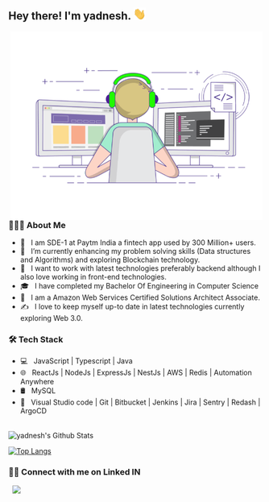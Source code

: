 <h2> Hey there! I'm yadnesh. <img src="http://raw.githubusercontent.com/yadneshkhode/hi.gif/master/Hi.gif" width="25"></h2>
<img align="right" alt="GIF" src="https://raw.githubusercontent.com/yadneshkhode/codingGIF/master/codingGIF.gif" width="500"/>

<h3> 👨🏻‍💻 About Me </h3>

- 💼 &nbsp; I am SDE-1 at Paytm India a fintech app used by 300 Million+ users.
- 🔭 &nbsp; I’m currently enhancing my problem solving skills (Data structures and Algorithms) and exploring Blockchain technology.
- 🤔 &nbsp; I want to work with latest technologies preferably backend although I also love working in front-end technologies.
- 🎓 &nbsp; I have completed my Bachelor Of Engineering in Computer Science
- 🌱 &nbsp; I am a Amazon Web Services Certified Solutions Architect Associate. 
- ✍️ &nbsp; I love to keep myself up-to date in latest technologies currently exploring Web 3.0.


<h3>🛠 Tech Stack</h3>

- 💻 &nbsp; JavaScript | Typescript | Java  
- 🌐 &nbsp; ReactJs | NodeJs | ExpressJs | NestJs | AWS | Redis | Automation Anywhere
- 🛢 &nbsp; MySQL
- 🔧 &nbsp; Visual Studio code | Git | Bitbucket | Jenkins | Jira | Sentry | Redash | ArgoCD

<br>

<img align="center" src="https://github-readme-stats.vercel.app/api?username=yadneshkhode&include_all_commits=true&hide=contribs,prs,issues&show_icons=true&line_height=20&title_color=7A7ADB&icon_color=2234AE&text_color=D3D3D3&bg_color=0,000000,130F40" alt="yadnesh's Github Stats">

</br>

[![Top Langs](https://github-readme-stats.vercel.app/api/top-langs/?username=yadneshkhode&layout=compact&text_color=daf7dc&bg_color=151515)](https://github.com/yadneshkhode/github-readme-stats)


<h3> 🤝🏻 Connect with me on Linked IN </h3> 
 &nbsp; <a href="https://www.linkedin.com/in/yadnesh-khode/" target="_blank" rel="noopener noreferrer"><img src="https://img.icons8.com/plasticine/100/000000/linkedin.png" width="50" /></a>
